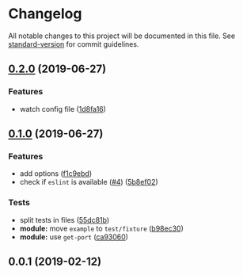# Changelog

All notable changes to this project will be documented in this file. See [standard-version](https://github.com/conventional-changelog/standard-version) for commit guidelines.

## [0.2.0](https://github.com/nuxt-community/eslint-module/compare/v0.1.0...v0.2.0) (2019-06-27)


### Features

* watch config file ([1d8fa16](https://github.com/nuxt-community/eslint-module/commit/1d8fa16))



## [0.1.0](https://github.com/nuxt-community/eslint-module/compare/v0.0.1...v0.1.0) (2019-06-27)


### Features

* add options ([f1c9ebd](https://github.com/nuxt-community/eslint-module/commit/f1c9ebd))
* check if `eslint` is available ([#4](https://github.com/nuxt-community/eslint-module/issues/4)) ([5b8ef02](https://github.com/nuxt-community/eslint-module/commit/5b8ef02))


### Tests

* split tests in files ([55dc81b](https://github.com/nuxt-community/eslint-module/commit/55dc81b))
* **module:** move `example` to `test/fixture` ([b98ec30](https://github.com/nuxt-community/eslint-module/commit/b98ec30))
* **module:** use `get-port` ([ca93060](https://github.com/nuxt-community/eslint-module/commit/ca93060))



<a name="0.0.1"></a>
## 0.0.1 (2019-02-12)
